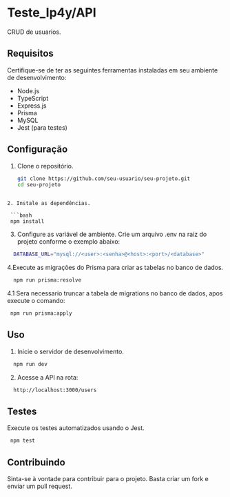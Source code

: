 # Teste_Ip4y/API

CRUD de usuarios.

## Requisitos

Certifique-se de ter as seguintes ferramentas instaladas em seu ambiente de desenvolvimento:

- Node.js
- TypeScript
- Express.js
- Prisma
- MySQL
- Jest (para testes)

## Configuração

1. Clone o repositório.

   ```bash
   git clone https://github.com/seu-usuario/seu-projeto.git
   cd seu-projeto
  ```

2. Instale as dependências.

   ```bash
   npm install
  ```

3. Configure as variável de ambiente. Crie um arquivo .env na raiz do projeto conforme o exemplo abaixo:

 ```bash
   DATABASE_URL="mysql://<user>:<senha>@<host>:<port>/<database>"
  ```

4.Execute as migrações do Prisma para criar as tabelas no banco de dados.

  ```bash
    npm run prisma:resolve
  ```

  4.1 Sera necessario truncar a tabela de migrations no banco de dados, apos execute o comando:

   ```bash
    npm run prisma:apply
  ```

## Uso
  1. Inicie o servidor de desenvolvimento.

  ```bash
    npm run dev
  ```

  2. Acesse a API na rota: 

  ```bash
    http://localhost:3000/users
  ```

## Testes

  Execute os testes automatizados usando o Jest.
   ```bash
    npm test
  ```

## Contribuindo

  Sinta-se à vontade para contribuir para o projeto. Basta criar um fork e enviar um pull request.
